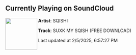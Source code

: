 ## Currently Playing on SoundCloud

[<img align="left" width="100" src="https://i1.sndcdn.com/artworks-YrtvpSJzntDRqC2X-KNUWDQ-t500x500.png">](https://soundcloud.com/sqishi_dubz/suxk)

**Artist**: SQISHI 

**Track**: SUXK MY SQISH (FREE DOWNLOAD)

Last updated at 2/5/2025, 6:57:27 PM
